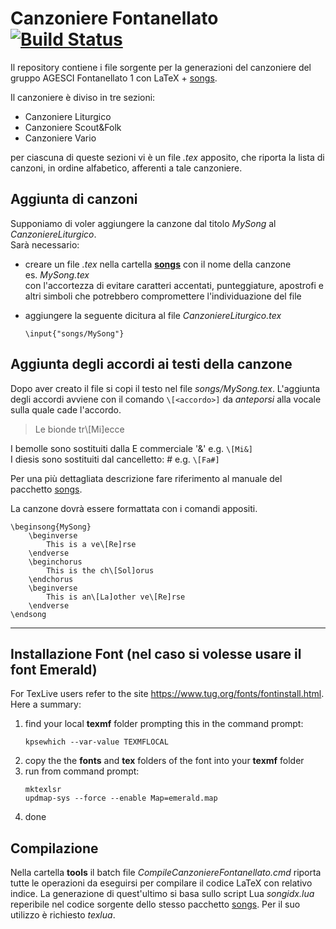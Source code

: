 
# Canzoniere Fontanellato [![Build Status](https://travis-ci.com/dariomangoni/CanzoniereFontanellato.svg?branch=master)](https://travis-ci.com/dariomangoni/CanzoniereFontanellato)

Il repository contiene i file sorgente per la generazioni del canzoniere del gruppo AGESCI Fontanellato 1 con LaTeX + [songs](http://songs.sourceforge.net/).  

Il canzoniere è diviso in tre sezioni:
* Canzoniere Liturgico
* Canzoniere Scout&Folk
* Canzoniere Vario

per ciascuna di queste sezioni vi è un file *.tex* apposito, che riporta la lista di canzoni, in ordine alfabetico, afferenti a tale canzoniere.

## Aggiunta di canzoni

Supponiamo di voler aggiungere la canzone dal titolo *MySong* al *CanzoniereLiturgico*.  
Sarà necessario:
* creare un file *.tex* nella cartella [**songs**](./songs) con il nome della canzone  
es. *MySong.tex*  
con l'accortezza di evitare caratteri accentati, punteggiature, apostrofi e altri simboli che potrebbero compromettere l'individuazione del file

* aggiungere la seguente dicitura al file *CanzoniereLiturgico.tex*
	```TeX
	\input{"songs/MySong"}
	```

## Aggiunta degli accordi ai testi della canzone

Dopo aver creato il file si copi il testo nel file *songs/MySong.tex*. L'aggiunta degli accordi avviene con il comando `\[<accordo>]` da *anteporsi* alla vocale sulla quale cade l'accordo.

>	Le bionde tr\\[Mi]ecce  


I bemolle sono sostituiti dalla E commerciale '&' e.g. `\[Mi&]`  
I diesis sono sostituiti dal cancelletto: # e.g. `\[Fa#]`

Per una più dettagliata descrizione fare riferimento al manuale del pacchetto [songs](http://songs.sourceforge.net/).


La canzone dovrà essere formattata con i comandi appositi.

```TeX
\beginsong{MySong}
	\beginverse
		This is a ve\[Re]rse
	\endverse
	\beginchorus
		This is the ch\[Sol]orus
	\endchorus
	\beginverse
		This is an\[La]other ve\[Re]rse
	\endverse
\endsong
```

-----------------
## Installazione Font (nel caso si volesse usare il font Emerald)

For TexLive users refer to the site https://www.tug.org/fonts/fontinstall.html. Here a summary:
1) find your local **texmf** folder prompting this in the command prompt:
	```winbatch
	kpsewhich --var-value TEXMFLOCAL
	```
2) copy the the **fonts** and **tex** folders of the font into your **texmf** folder
3) run from command prompt:
	```winbatch
	mktexlsr
	updmap-sys --force --enable Map=emerald.map
	```
4) done

## Compilazione
Nella cartella **tools** il batch file *CompileCanzoniereFontanellato.cmd* riporta tutte le operazioni da eseguirsi per compilare il codice LaTeX con relativo indice. La generazione di quest'ultimo si basa sullo script Lua *songidx.lua* reperibile nel codice sorgente dello stesso pacchetto [songs](http://songs.sourceforge.net/). Per il suo utilizzo è richiesto *texlua*.